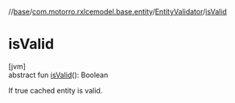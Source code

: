 //[base](../../../index.md)/[com.motorro.rxlcemodel.base.entity](../index.md)/[EntityValidator](index.md)/[isValid](is-valid.md)

# isValid

[jvm]\
abstract fun [isValid](is-valid.md)(): Boolean

If true cached entity is valid.

